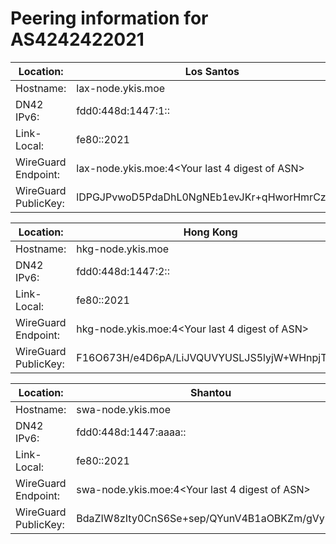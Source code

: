 # Peering information for AS4242422021


|Location: |Los Santos| 
|-----|----------|
|Hostname:| lax-node.ykis.moe|
|DN42 IPv6:| fdd0:448d:1447:1::|
|Link-Local:| fe80::2021|
|WireGuard Endpoint:| lax-node.ykis.moe:4<Your last 4 digest of ASN>|
|WireGuard PublicKey: |lDPGJPvwoD5PdaDhL0NgNEb1evJKr+qHworHmrCzrEE=|

|Location: |Hong Kong| 
|-----|----------|
|Hostname:| hkg-node.ykis.moe|
|DN42 IPv6:| fdd0:448d:1447:2::|
|Link-Local:| fe80::2021|
|WireGuard Endpoint:| hkg-node.ykis.moe:4<Your last 4 digest of ASN>|
|WireGuard PublicKey: |F16O673H/e4D6pA/LiJVQUVYUSLJS5lyjW+WHnpjTy8=|

|Location: |Shantou| 
|-----|----------|
|Hostname:| swa-node.ykis.moe|
|DN42 IPv6:| fdd0:448d:1447:aaaa::|
|Link-Local:| fe80::2021|
|WireGuard Endpoint:| swa-node.ykis.moe:4<Your last 4 digest of ASN>|
|WireGuard PublicKey: |BdaZIW8zIty0CnS6Se+sep/QYunV4B1aOBKZm/gVy1Q=|
